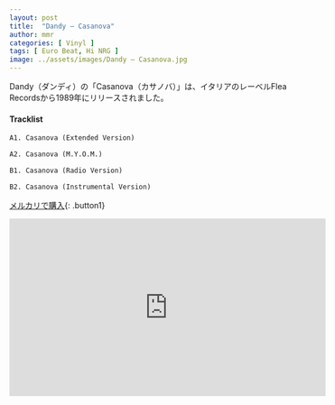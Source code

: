 ```yaml
---
layout: post
title:  "Dandy – Casanova"
author: mmr
categories: [ Vinyl ]
tags: [ Euro Beat, Hi NRG ]
image: ../assets/images/Dandy – Casanova.jpg
---
```


Dandy（ダンディ）の「Casanova（カサノバ）」は、イタリアのレーベルFlea Recordsから1989年にリリースされました。

#### Tracklist
```md
A1. Casanova (Extended Version)

A2. Casanova (M.Y.O.M.)

B1. Casanova (Radio Version)

B2. Casanova (Instrumental Version)
```

[メルカリで購入](https://jp.mercari.com/item/m70187574707?afid=6142608987){: .button1}

<iframe width="560" height="315" src="https://www.youtube.com/embed/mS3CSLMRm6M?si=9O9bqBX11rx7TFwJ" title="YouTube video player" frameborder="0" allow="accelerometer; autoplay; clipboard-write; encrypted-media; gyroscope; picture-in-picture; web-share" referrerpolicy="strict-origin-when-cross-origin" allowfullscreen></iframe>